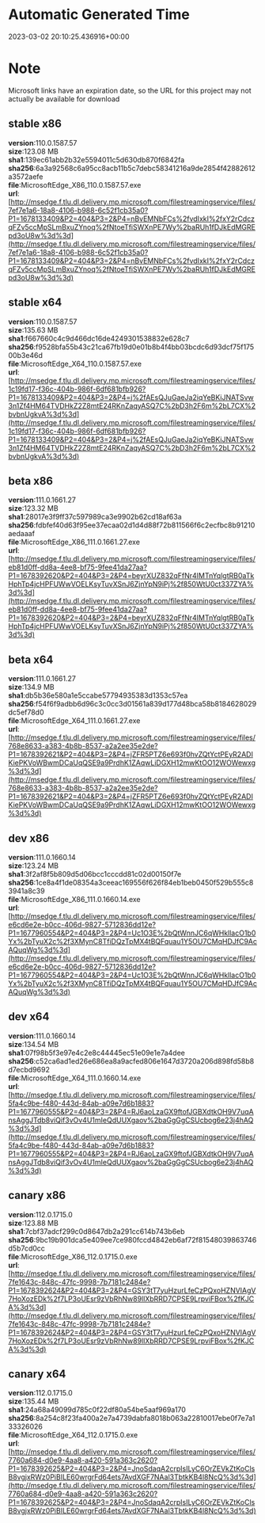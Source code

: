 # Automatic Generated Time
2023-03-02 20:10:25.436916+00:00

# Note
Microsoft links have an expiration date, so the URL for this project may not actually be available for download

## stable x86
**version**:110.0.1587.57  
**size**:123.08 MB  
**sha1**:139ec61abb2b32e5594011c5d630db870f6842fa  
**sha256**:6a3a92568c6a95cc8acb11b5c7debc58341216a9de2854f42882612a3572aefe  
**file**:MicrosoftEdge_X86_110.0.1587.57.exe  
**url**:[http://msedge.f.tlu.dl.delivery.mp.microsoft.com/filestreamingservice/files/7ef7e1a6-18a8-4106-b988-6c52f1cb35a0?P1=1678133409&P2=404&P3=2&P4=nBvEMNbFCs%2fvdIxkI%2fxY2rCdczqFZv5ccMpSLmBxuZYnoq%2fNtoeTfiSWXnPE7Wy%2baRUh1fDJkEdMGREpd3oU8w%3d%3d](http://msedge.f.tlu.dl.delivery.mp.microsoft.com/filestreamingservice/files/7ef7e1a6-18a8-4106-b988-6c52f1cb35a0?P1=1678133409&P2=404&P3=2&P4=nBvEMNbFCs%2fvdIxkI%2fxY2rCdczqFZv5ccMpSLmBxuZYnoq%2fNtoeTfiSWXnPE7Wy%2baRUh1fDJkEdMGREpd3oU8w%3d%3d)  

## stable x64
**version**:110.0.1587.57  
**size**:135.63 MB  
**sha1**:f667660c4c9d466dc16de4249301538832e628c7  
**sha256**:f9528bfa55b43c21ca67fb19d0e01b8b4f4bb03bcdc6d93dcf75f17500b3e46d  
**file**:MicrosoftEdge_X64_110.0.1587.57.exe  
**url**:[http://msedge.f.tlu.dl.delivery.mp.microsoft.com/filestreamingservice/files/1c19fd17-f36c-404b-986f-6df681bfb926?P1=1678133409&P2=404&P3=2&P4=j%2fAEsQJuGaeJa2iqYeBKiJNATSvw3n1Zf4HM64TVDHkZ2Z8mtE24RKnZaqyASQ7C%2bD3h2F6m%2bL7CX%2bvbnUgkvA%3d%3d](http://msedge.f.tlu.dl.delivery.mp.microsoft.com/filestreamingservice/files/1c19fd17-f36c-404b-986f-6df681bfb926?P1=1678133409&P2=404&P3=2&P4=j%2fAEsQJuGaeJa2iqYeBKiJNATSvw3n1Zf4HM64TVDHkZ2Z8mtE24RKnZaqyASQ7C%2bD3h2F6m%2bL7CX%2bvbnUgkvA%3d%3d)  

## beta x86
**version**:111.0.1661.27  
**size**:123.32 MB  
**sha1**:28017e3f9ff37c597989ca3e9902b62cd18af63a  
**sha256**:fdbfef40d63f95ee37ecaa02d1d4d88f72b811566f6c2ecfbc8b91210aedaaaf  
**file**:MicrosoftEdge_X86_111.0.1661.27.exe  
**url**:[http://msedge.f.tlu.dl.delivery.mp.microsoft.com/filestreamingservice/files/eb81d0ff-dd8a-4ee8-bf75-9fee41da27aa?P1=1678392620&P2=404&P3=2&P4=beyrXUZ832qFfNr4IMTnYqlgtRB0aTkHphTp4jcHPFUWwVOELKsyTuvXSnJ6ZjnYpN9iPj%2f850WtU0ct337ZYA%3d%3d](http://msedge.f.tlu.dl.delivery.mp.microsoft.com/filestreamingservice/files/eb81d0ff-dd8a-4ee8-bf75-9fee41da27aa?P1=1678392620&P2=404&P3=2&P4=beyrXUZ832qFfNr4IMTnYqlgtRB0aTkHphTp4jcHPFUWwVOELKsyTuvXSnJ6ZjnYpN9iPj%2f850WtU0ct337ZYA%3d%3d)  

## beta x64
**version**:111.0.1661.27  
**size**:134.9 MB  
**sha1**:db5b36e580a1e5ccabe57794935383d1353c57ea  
**sha256**:f54f6f9adbb6d96c3c0cc3d01561a839d177d48bca58b8184628029dc5ef78d0  
**file**:MicrosoftEdge_X64_111.0.1661.27.exe  
**url**:[http://msedge.f.tlu.dl.delivery.mp.microsoft.com/filestreamingservice/files/768e8633-a383-4b8b-8537-a2a2ee35e2de?P1=1678392621&P2=404&P3=2&P4=jZFR5PTZ6e693f0hvZQtYctPEyR2ADIKiePKVoWBwmDCaUqQSE9a9PrdhK1ZAqwLiDGXH12mwKtOO12WOWewxg%3d%3d](http://msedge.f.tlu.dl.delivery.mp.microsoft.com/filestreamingservice/files/768e8633-a383-4b8b-8537-a2a2ee35e2de?P1=1678392621&P2=404&P3=2&P4=jZFR5PTZ6e693f0hvZQtYctPEyR2ADIKiePKVoWBwmDCaUqQSE9a9PrdhK1ZAqwLiDGXH12mwKtOO12WOWewxg%3d%3d)  

## dev x86
**version**:111.0.1660.14  
**size**:123.24 MB  
**sha1**:3f2af8f5b809d5d06bcc1cccdd81c02d00150f7e  
**sha256**:1ce8a4f1de08354a3ceeac169556f626f84eb1beb0450f529b555c83941a8c39  
**file**:MicrosoftEdge_X86_111.0.1660.14.exe  
**url**:[http://msedge.f.tlu.dl.delivery.mp.microsoft.com/filestreamingservice/files/e6cd6e2e-b0cc-406d-9827-5712836dd12e?P1=1677960554&P2=404&P3=2&P4=Uc1O3E%2bQtWnnJC6qWHkllacO1b0Yx%2bTyuX2c%2f3XMynC8TfiDQzTpMX4tBQFquau1Y5OU7CMqHDJfC9AcAQuqWg%3d%3d](http://msedge.f.tlu.dl.delivery.mp.microsoft.com/filestreamingservice/files/e6cd6e2e-b0cc-406d-9827-5712836dd12e?P1=1677960554&P2=404&P3=2&P4=Uc1O3E%2bQtWnnJC6qWHkllacO1b0Yx%2bTyuX2c%2f3XMynC8TfiDQzTpMX4tBQFquau1Y5OU7CMqHDJfC9AcAQuqWg%3d%3d)  

## dev x64
**version**:111.0.1660.14  
**size**:134.54 MB  
**sha1**:07f98b5f3e97e4c2e8c44445ec51e09e1e7a4dee  
**sha256**:c52ca6ad1ed26e686ea8a9acfed806e1647d3720a206d898fd58b8d7ecbd9692  
**file**:MicrosoftEdge_X64_111.0.1660.14.exe  
**url**:[http://msedge.f.tlu.dl.delivery.mp.microsoft.com/filestreamingservice/files/5fa4c9be-f480-443d-84ab-a09e7d6b1883?P1=1677960555&P2=404&P3=2&P4=RJ6aoLzaGX9ftofJGBXdtkOH9V7uqAnsAggJTdb8viQif3vOv4U1mIeQdUUXgaov%2baGgGgCSUcbog6e23j4hAQ%3d%3d](http://msedge.f.tlu.dl.delivery.mp.microsoft.com/filestreamingservice/files/5fa4c9be-f480-443d-84ab-a09e7d6b1883?P1=1677960555&P2=404&P3=2&P4=RJ6aoLzaGX9ftofJGBXdtkOH9V7uqAnsAggJTdb8viQif3vOv4U1mIeQdUUXgaov%2baGgGgCSUcbog6e23j4hAQ%3d%3d)  

## canary x86
**version**:112.0.1715.0  
**size**:123.88 MB  
**sha1**:7cbf37adcf299c0d8647db2a291cc614b743b6eb  
**sha256**:9bc19b901dca5e409ee7ce980fccd4842eb6af72f81548039863746d5b7cd0cc  
**file**:MicrosoftEdge_X86_112.0.1715.0.exe  
**url**:[http://msedge.f.tlu.dl.delivery.mp.microsoft.com/filestreamingservice/files/7fe1643c-848c-47fc-9998-7b7181c2484e?P1=1678392624&P2=404&P3=2&P4=GSY3tT7yuHzurLfeCzPQxoHZNVIAgV7HoXozEDk%2f7LP3oUEsr9zVbRhNw89llXbRRD7CPSE9LrpviFBox%2fKJCA%3d%3d](http://msedge.f.tlu.dl.delivery.mp.microsoft.com/filestreamingservice/files/7fe1643c-848c-47fc-9998-7b7181c2484e?P1=1678392624&P2=404&P3=2&P4=GSY3tT7yuHzurLfeCzPQxoHZNVIAgV7HoXozEDk%2f7LP3oUEsr9zVbRhNw89llXbRRD7CPSE9LrpviFBox%2fKJCA%3d%3d)  

## canary x64
**version**:112.0.1715.0  
**size**:135.44 MB  
**sha1**:24a68a49099d785c0f22df80a54be5aaf969a170  
**sha256**:8a254c8f23fa400a2e7a4739dabfa8018b063a22810017ebe0f7e7a133326026  
**file**:MicrosoftEdge_X64_112.0.1715.0.exe  
**url**:[http://msedge.f.tlu.dl.delivery.mp.microsoft.com/filestreamingservice/files/7760a684-d0e9-4aa8-a420-591a363c2620?P1=1678392625&P2=404&P3=2&P4=JnoSdaqA2crpIsILyC6OrZEVkZtKoClsB8vgjxRWz0PiBILE60wrgrFd64ets7AvdXGF7NAal3TbtkKB4l8NcQ%3d%3d](http://msedge.f.tlu.dl.delivery.mp.microsoft.com/filestreamingservice/files/7760a684-d0e9-4aa8-a420-591a363c2620?P1=1678392625&P2=404&P3=2&P4=JnoSdaqA2crpIsILyC6OrZEVkZtKoClsB8vgjxRWz0PiBILE60wrgrFd64ets7AvdXGF7NAal3TbtkKB4l8NcQ%3d%3d)  

